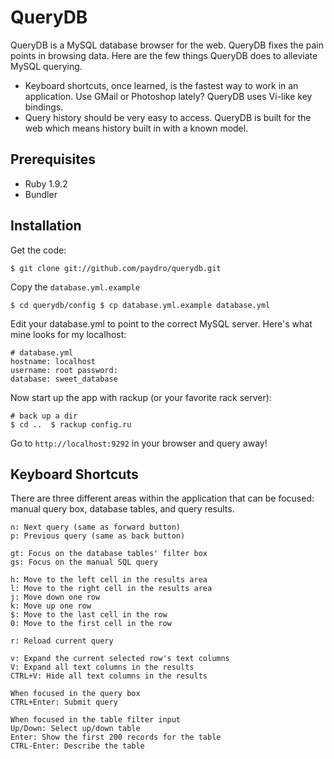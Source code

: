 # QueryDB

QueryDB is a MySQL database browser for the web. QueryDB fixes the pain points
in browsing data. Here are the few things QueryDB does to alleviate MySQL
querying.

* Keyboard shortcuts, once learned, is the fastest way to work in an
  application. Use GMail or Photoshop lately? QueryDB uses Vi-like key bindings.
* Query history should be very easy to access. QueryDB is built for the web
  which means history built in with a known model.


## Prerequisites

* Ruby 1.9.2
* Bundler


## Installation

Get the code:

    $ git clone git://github.com/paydro/querydb.git

Copy the `database.yml.example`

    $ cd querydb/config $ cp database.yml.example database.yml

Edit your database.yml to point to the correct MySQL server. Here's what mine
looks for my localhost:

    # database.yml
    hostname: localhost
    username: root password:
    database: sweet_database

Now start up the app with rackup (or your favorite rack server):

    # back up a dir
    $ cd ..  $ rackup config.ru

Go to `http://localhost:9292` in your browser and query away!


## Keyboard Shortcuts

There are three different areas within the application that can be focused:
manual query box, database tables, and query results.

    n: Next query (same as forward button)
    p: Previous query (same as back button)

    gt: Focus on the database tables' filter box
    gs: Focus on the manual SQL query

    h: Move to the left cell in the results area
    l: Move to the right cell in the results area
    j: Move down one row
    k: Move up one row
    $: Move to the last cell in the row
    0: Move to the first cell in the row

    r: Reload current query

    v: Expand the current selected row's text columns
    V: Expand all text columns in the results
    CTRL+V: Hide all text columns in the results

    When focused in the query box
    CTRL+Enter: Submit query

    When focused in the table filter input
    Up/Down: Select up/down table
    Enter: Show the first 200 records for the table
    CTRL-Enter: Describe the table




